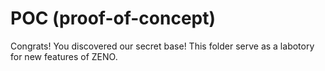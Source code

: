 # POC (proof-of-concept)

Congrats! You discovered our secret base! This folder serve as a labotory for new features of ZENO.
